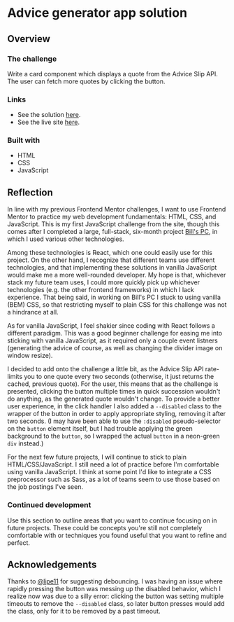 # Advice generator app solution

## Overview

### The challenge

Write a card component which displays a quote from the Advice Slip API. The user can fetch more quotes by clicking the button.

### Links

- See the solution [here](https://www.frontendmentor.io/solutions/solution-that-waits-for-new-quotes-SkFc2gR7q).
- See the live site [here](https://lyons-frontend-mentor.github.io/advice-generator-app/).

### Built with

- HTML
- CSS
- JavaScript

## Reflection

In line with my previous Frontend Mentor challenges, I want to use Frontend Mentor to practice my web development fundamentals: HTML, CSS, and JavaScript. This is my first JavaScript challenge from the site, though this comes after I completed a large, full-stack, six-month project [Bill's PC](https://billspc.dev), in which I used various other technologies.

Among these technologies is React, which one could easily use for this project. On the other hand, I recognize that different teams use different technologies, and that implementing these solutions in vanilla JavaScript would make me a more well-rounded developer. My hope is that, whichever stack my future team uses, I could more quickly pick up whichever technologies (e.g. the other frontend frameworks) in which I lack experience. That being said, in working on Bill's PC I stuck to using vanilla (BEM) CSS, so that restricting myself to plain CSS for this challenge was not a hindrance at all.

As for vanilla JavaScript, I feel shakier since coding with React follows a different paradigm. This was a good beginner challenge for easing me into sticking with vanilla JavaScript, as it required only a couple event listners (generating the advice of course, as well as changing the divider image on window resize).

I decided to add onto the challenge a little bit, as the Advice Slip API rate-limits you to one quote every two seconds (otherwise, it just returns the cached, previous quote). For the user, this means that as the challenge is presented, clicking the button multiple times in quick succession wouldn't do anything, as the generated quote wouldn't change. To provide a better user experience, in the click handler I also added a `--disabled` class to the wrapper of the button in order to apply appropriate styling, removing it after two seconds. (I may have been able to use the `:disabled` pseudo-selector on the `button` element itself, but I had trouble applying the green background to the `button`, so I wrapped the actual `button` in a neon-green `div` instead.)

For the next few future projects, I will continue to stick to plain HTML/CSS/JavaScript. I still need a lot of practice before I'm comfortable using vanilla JavaScript. I think at some point I'd like to integrate a CSS preprocessor such as Sass, as a lot of teams seem to use those based on the job postings I've seen.

### Continued development

Use this section to outline areas that you want to continue focusing on in future projects. These could be concepts you're still not completely comfortable with or techniques you found useful that you want to refine and perfect.

## Acknowledgements

Thanks to [@lipe11](https://www.frontendmentor.io/profile/lipe11) for suggesting debouncing. I was having an issue where rapidly pressing the button was messing up the disabled behavior, which I realize now was due to a silly error: clicking the button was setting multiple timeouts to remove the `--disabled` class, so later button presses would add the class, only for it to be removed by a past timeout.